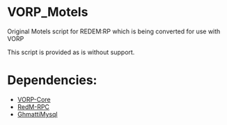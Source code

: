 # VORP_Motels
Original Motels script for REDEM:RP which is being converted for use with VORP

This script is provided as is without support.

# Dependencies:
- [VORP-Core](https://github.com/VORPCORE/VORP-Core)
- [RedM-RPC](https://github.com/egerdnc/redm-rpc)
- [GhmattiMysql](https://github.com/VORPCORE/ghmattimysql-oxmysql)
